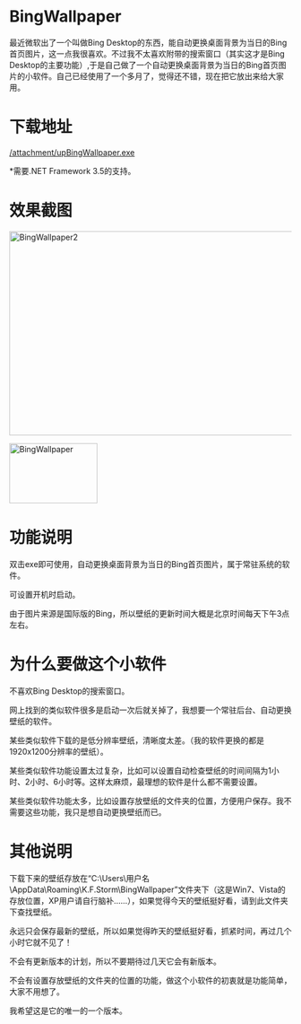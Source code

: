 # BingWallpaper

最近微软出了一个叫做Bing Desktop的东西，能自动更换桌面背景为当日的Bing首页图片，这一点我很喜欢。不过我不太喜欢附带的搜索窗口（其实这才是Bing Desktop的主要功能）,于是自己做了一个自动更换桌面背景为当日的Bing首页图片的小软件。自己已经使用了一个多月了，觉得还不错，现在把它放出来给大家用。

# 下载地址

[/attachment/upBingWallpaper.exe](/attachment/upBingWallpaper.exe)

*需要.NET Framework 3.5的支持。

# 效果截图

[<img style="background-image: none; border-right-width: 0px; padding-left: 0px; padding-right: 0px; display: inline; border-top-width: 0px; border-bottom-width: 0px; border-left-width: 0px; padding-top: 0px" title="BingWallpaper2" border="0" alt="BingWallpaper2" src="/attachment/upblog/images/Bing_FDD7/BingWallpaper2_thumb.jpg" width="644" height="364" />](/attachment/upblog/images/Bing_FDD7/BingWallpaper2.jpg)

[<img style="background-image: none; border-right-width: 0px; padding-left: 0px; padding-right: 0px; display: inline; border-top-width: 0px; border-bottom-width: 0px; border-left-width: 0px; padding-top: 0px" title="BingWallpaper" border="0" alt="BingWallpaper" src="/attachment/upblog/images/Bing_FDD7/BingWallpaper_thumb.jpg" width="157" height="107" />](/attachment/upblog/images/Bing_FDD7/BingWallpaper.jpg)

# 功能说明

双击exe即可使用，自动更换桌面背景为当日的Bing首页图片，属于常驻系统的软件。

可设置开机时启动。

由于图片来源是国际版的Bing，所以壁纸的更新时间大概是北京时间每天下午3点左右。

# 为什么要做这个小软件

不喜欢Bing Desktop的搜索窗口。

网上找到的类似软件很多是启动一次后就关掉了，我想要一个常驻后台、自动更换壁纸的软件。

某些类似软件下载的是低分辨率壁纸，清晰度太差。（我的软件更换的都是1920x1200分辨率的壁纸）。

某些类似软件功能设置太过复杂，比如可以设置自动检查壁纸的时间间隔为1小时、2小时、6小时等。这样太麻烦，最理想的软件是什么都不需要设置。

某些类似软件功能太多，比如设置存放壁纸的文件夹的位置，方便用户保存。我不需要这些功能，我只是想自动更换壁纸而已。

# 其他说明

下载下来的壁纸存放在“C:\Users\用户名\AppData\Roaming\K.F.Storm\BingWallpaper”文件夹下（这是Win7、Vista的存放位置，XP用户请自行脑补……），如果觉得今天的壁纸挺好看，请到此文件夹下查找壁纸。

永远只会保存最新的壁纸，所以如果觉得昨天的壁纸挺好看，抓紧时间，再过几个小时它就不见了！

不会有更新版本的计划，所以不要期待过几天它会有新版本。

不会有设置存放壁纸的文件夹的位置的功能，做这个小软件的初衷就是功能简单，大家不用想了。

我希望这是它的唯一的一个版本。
